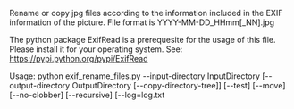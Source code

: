  Rename or copy jpg files according to the information included in the EXIF information of the picture. File format is YYYY-MM-DD_HHmm[_NN].jpg
 
 The python package ExifRead is a prerequesite for the usage of this file. Please install it for your operating system. See:
  https://pypi.python.org/pypi/ExifRead
 
 Usage: 
 python exif_rename_files.py --input-directory InputDirectory [--output-directory OutputDirectory [--copy-directory-tree]] [--test] [--move] [--no-clobber] [--recursive] [--log=log.txt
 